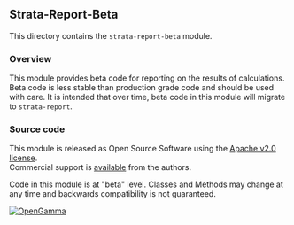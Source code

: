 Strata-Report-Beta
------------------
This directory contains the `strata-report-beta` module.

### Overview

This module provides beta code for reporting on the results of calculations.
Beta code is less stable than production grade code and should be used with care.
It is intended that over time, beta code in this module will migrate to `strata-report`.


### Source code

This module is released as Open Source Software using the
[Apache v2.0 license](http://www.apache.org/licenses/LICENSE-2.0.html).  
Commercial support is [available](http://www.opengamma.com/) from the authors.

Code in this module is at "beta" level.
Classes and Methods may change at any time and backwards compatibility is not guaranteed.

[![OpenGamma](http://developers.opengamma.com/res/display/default/chrome/masthead_logo.png "OpenGamma")](http://www.opengamma.com)
